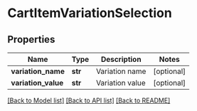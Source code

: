# CartItemVariationSelection

## Properties
Name | Type | Description | Notes
------------ | ------------- | ------------- | -------------
**variation_name** | **str** | Variation name | [optional] 
**variation_value** | **str** | Variation value | [optional] 

[[Back to Model list]](../README.md#documentation-for-models) [[Back to API list]](../README.md#documentation-for-api-endpoints) [[Back to README]](../README.md)


